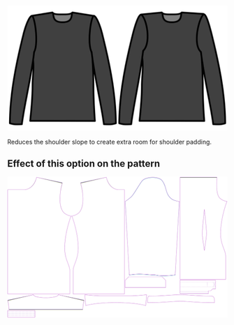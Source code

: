 
![Reductie schouderhelling](./shoulderslopereduction.svg)

Reduces the shoulder slope to create extra room for shoulder padding.


## Effect of this option on the pattern
![This image shows the effect of this option by superimposing several variants that have a different value for this option](simon_shoulderslopereduction_sample.svg "Effect of this option on the pattern")